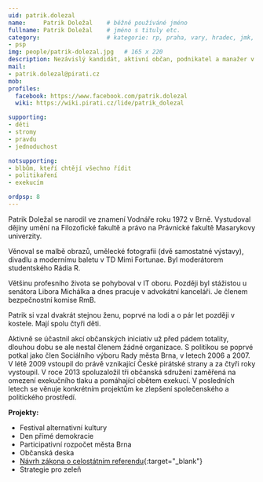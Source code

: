 ```yaml
---
uid: patrik.dolezal
name:     Patrik Doležal  	# běžně používáné jméno
fullname: Patrik Doležal 	# jméno s tituly etc.
category:                 	# kategorie: rp, praha, vary, hradec, jmk, senat
- psp
img: people/patrik-dolezal.jpg   # 165 x 220
description: Nezávislý kandidát, aktivní občan, podnikatel a manažer v IT          	# kratký popis, max 160 znaků
mail:
- patrik.dolezal@pirati.cz
mob:			  
profiles:              
  facebook: https://www.facebook.com/patrik.dolezal  
  wiki: https://wiki.pirati.cz/lide/patrik_dolezal

supporting:
- děti
- stromy
- pravdu
- jednoduchost

notsupporting:
- blbům, kteří chtějí všechno řídit
- politikaření
- exekucím

ordpsp: 8		  
---
```


Patrik Doležal se narodil ve znamení Vodnáře roku 1972 v Brně. Vystudoval dějiny umění na Filozofické fakultě a právo na Právnické fakultě Masarykovy univerzity.

Věnoval se malbě obrazů, umělecké fotografii (dvě samostatné výstavy), divadlu a modernímu baletu v TD Mimi Fortunae. Byl moderátorem studentského Rádia R.

Většinu profesního života se pohyboval v IT oboru. Později byl stážistou u senátora Libora Michálka a dnes pracuje v advokátní kanceláři. Je členem bezpečnostní komise RmB.

Patrik si vzal dvakrát stejnou ženu, poprvé na lodi a o pár let později v kostele. Mají spolu čtyři děti.

Aktivně se účastnil akcí občanských iniciativ už před pádem totality, dlouhou dobu se ale nestal členem žádné organizace. S politikou se poprvé potkal jako člen Sociálního výboru Rady města Brna, v letech 2006 a 2007. V létě 2009 vstoupil do právě vznikající České pirátské strany a za čtyři roky vystoupil. V roce 2013 spoluzaložil tři občanská sdružení zaměřená na omezení exekučního tlaku a pomáhající obětem exekucí. V posledních letech se věnuje konkrétním projektům ke zlepšení společenského a politického prostředí.

**Projekty:**

- Festival alternativní kultury
- Den přímé demokracie
- Participativní rozpočet města Brna
- Občanská deska
- [Návrh zákona o celostátním referendu](http://www.funkcnireferendum.cz){:target="_blank"}
- Strategie pro zeleň

